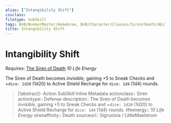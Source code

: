 ```yaml
---
alias: ["Intangibility Shift"]
cssclass: 
filetype: SubSkill
tags: BnB/BunkerMaster/Homebrew, BnB/Character/Classes/Siren/Death/Abilities
title: Intangibility Shift
---
```


# Intangibility Shift
*Requires*: [The Siren of Death](The-Siren-of-Death.md)
*10 Life Energy*

The Siren of Death becomes *invisible*, gaining +5 to Sneak Checks and +`dice: 1d20` (1d20) to Active Shield Recharge for `dice: 1d4` (1d4) rounds.

>[!abstract]- Action SubSkill Inline Metadata
> actionclass:: Siren
> actiontype:: Defense
> description:: The Siren of Death becomes *invisible*, gaining +5 to Sneak Checks and +`dice: 1d20` (1d20) to Active Shield Recharge for `dice: 1d4` (1d4) rounds.
> lifeenergy:: *10 Life Energy*
> sirenaffinity:: Death
> sourceurl:: Sigrunixia / LittleMaelstrom
